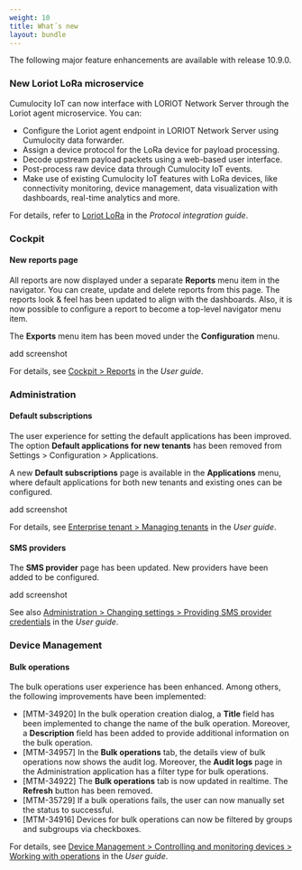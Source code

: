 ```yaml
---
weight: 10
title: What´s new
layout: bundle
---
```


The following major feature enhancements are available with release 10.9.0.

### New Loriot LoRa microservice

Cumulocity IoT can now interface with LORIOT Network Server through the Loriot agent microservice. You can:

* Configure the Loriot agent endpoint in LORIOT Network Server using Cumulocity data forwarder.
* Assign a device protocol for the LoRa device for payload processing.
* Decode upstream payload packets using a web-based user interface.
* Post-process raw device data through Cumulocity IoT events.
* Make use of existing Cumulocity IoT features with LoRa devices, like connectivity monitoring, device management, data visualization with dashboards, real-time analytics and more.

For details, refer to [Loriot LoRa](/protocol-integration/lora-loriot/#loriot-overview) in the *Protocol integration guide*.

### Cockpit

#### New reports page

All reports are now displayed under a separate <b>Reports</b> menu item in the navigator. You can create, update and delete reports from this page. The reports look & feel has been updated to align with the dashboards. Also, it is now possible to configure a report to become a top-level navigator menu item. 

The <b>Exports</b> menu item has been moved under the <b>Configuration</b> menu.

add screenshot

For details, see <a href="/cockpit/reports/" class="no-ajaxy">Cockpit > Reports</a> in the <em>User guide</em>.

### Administration

#### Default subscriptions

The user experience for setting the default applications has been improved. The option <b>Default applications for new tenants</b> has been removed from Settings > Configuration > Applications.

A new <b>Default subscriptions</b> page is available in the <b>Applications</b> menu, where default applications for both new tenants and existing ones can be configured.

add screenshot

For details, see <a href="/users-guide/enterprise-edition/#Default subscriptions" class="no-ajaxy">Enterprise tenant > Managing tenants</a> in the <em>User guide</em>.


#### SMS providers

The <b>SMS provider</b> page has been updated. New providers have been added to be configured. 

add screenshot

See also <a href="/users-guide/administration/#openIT-credentials" class="no-ajaxy">Administration > Changing settings > Providing SMS provider credentials</a> in the <em>User guide</em>.

### Device Management

#### Bulk operations

The bulk operations user experience has been enhanced. Among others, the following improvements have been implemented:

* [MTM-34920] In the bulk operation creation dialog, a <b>Title</b> field has been implemented to change the name of the bulk operation. Moreover, a <b>Description</b> field has been added to provide additional information on the bulk operation. 
* [MTM-34957] In the <b>Bulk operations</b> tab, the details view of bulk operations now shows the audit log. Moreover, the <b>Audit logs</b> page in the Administration application has a filter type for bulk operations.
* [MTM-34922] The <b>Bulk operations</b> tab is now updated in realtime. The <b>Refresh</b> button has been removed.
* [MTM-35729] If a bulk operations fails, the user can now manually set the status to successful.
* [MTM-34916] Devices for bulk operations can now be filtered by groups and subgroups via checkboxes.

For details, see <a href="/users-guide/device-management/#working-with-operations" class="no-ajaxy">Device Management > Controlling and monitoring devices > Working with operations</a> in the <em>User guide</em>. </td>

